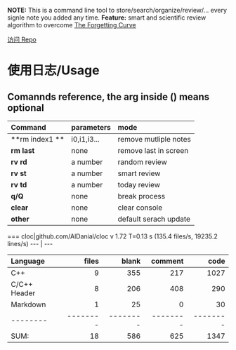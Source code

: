 

**NOTE:** This is a command line tool to store/search/organize/review/... every signle note you added any time.
**Feature:** smart and scientific review algorithm to overcome [The Forgetting Curve](https://en.wikipedia.org/wiki/Forgetting_curve)



[访问 Repo](https://github.com/JayeWang/dic)

# 使用日志/Usage

## Comannds reference, the arg inside () means optional


Command | parameters | mode 
:-------|:-------|:-------
**rm index1 ** |  i0,i1,i3...| remove mutliple notes
**rm last** | none | remove last in screen
**rv rd** | a number |random review
**rv st** | a number| smart review 
**rv td** | a number| today review|
**q/Q** | none | break process
**clear** | none | clear console
**other** | none | default serach update



===
cloc|github.com/AlDanial/cloc v 1.72  T=0.13 s (135.4 files/s, 19235.2 lines/s)
--- | ---

Language|files|blank|comment|code
:-------|-------:|-------:|-------:|-------:
C++|9|355|217|1027
C/C++ Header|8|206|408|290
Markdown|1|25|0|30
--------|--------|--------|--------|--------
SUM:|18|586|625|1347




